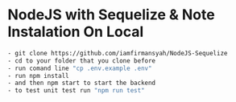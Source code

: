 # NodeJS with Sequelize & Note Instalation On Local
<!-- [START usecases] -->
```bash
- git clone https://github.com/iamfirmansyah/NodeJS-Sequelize
- cd to your folder that you clone before
- run comand line "cp .env.example .env"
- run npm install 
- and then npm start to start the backend
- to test unit test run "npm run test"
